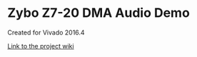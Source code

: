 # Zybo Z7-20 DMA Audio Demo
Created for Vivado 2016.4

[Link to the project wiki](https://reference.digilentinc.com/doku.php)

